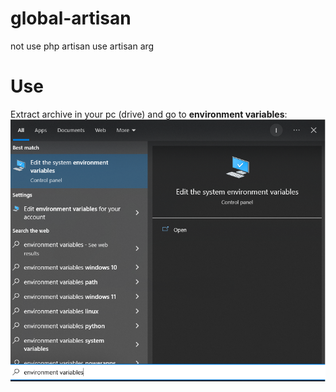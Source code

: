 # global-artisan
not use php artisan use artisan arg

# Use

Extract archive in your pc (drive) and go to **environment variables**:
![Search windows environment variables](https://raw.githubusercontent.com/DevNull-IR/dev-static-app/main/Untitled.png)
